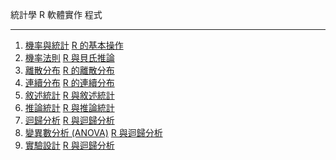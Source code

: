 
統計學                                       R 軟體實作                               程式
-----------------------------------------    ---------------------------------------  ----------------
1. [機率與統計](basic.html)                  [R 的基本操作](Rbasic.html)
2. [機率法則](rule.html)                     [R 與貝氏推論](Rrule.html)
3. [離散分布](discrete.html)                 [R 的離散分布](Rdiscrete.html)
4. [連續分布](continuous.html)               [R 的連續分布](Rontinuous.html)
5. [敘述統計](descriptive.html)              [R 與敘述統計](Rdescriptive.html)
6. [推論統計](inference.html)                [R 與推論統計](Rinference.html)
7. [迴歸分析](regression.html)               [R 與迴歸分析](Rregression.html)
8. [變異數分析 (ANOVA)](anova.html)          [R 與迴歸分析](Ranova.html)
9. [實驗設計](expdesign.html)                [R 與迴歸分析](Rexpdesign.html)
